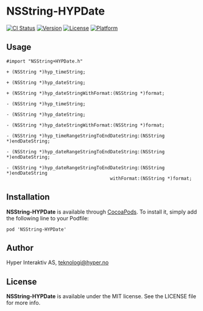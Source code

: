 # NSString-HYPDate

[![CI Status](http://img.shields.io/travis/hyperoslo/NSString-HYPDate.svg?style=flat)](https://travis-ci.org/hyperoslo/NSString-HYPDate)
[![Version](https://img.shields.io/cocoapods/v/NSString-HYPDate.svg?style=flat)](http://cocoadocs.org/docsets/NSString-HYPDate)
[![License](https://img.shields.io/cocoapods/l/NSString-HYPDate.svg?style=flat)](http://cocoadocs.org/docsets/NSString-HYPDate)
[![Platform](https://img.shields.io/cocoapods/p/NSString-HYPDate.svg?style=flat)](http://cocoadocs.org/docsets/NSString-HYPDate)

## Usage

```objc
#import "NSString+HYPDate.h"

+ (NSString *)hyp_timeString;

+ (NSString *)hyp_dateString;

+ (NSString *)hyp_dateStringWithFormat:(NSString *)format;

- (NSString *)hyp_timeString;

- (NSString *)hyp_dateString;

- (NSString *)hyp_dateStringWithFormat:(NSString *)format;

- (NSString *)hyp_timeRangeStringToEndDateString:(NSString *)endDateString;

- (NSString *)hyp_dateRangeStringToEndDateString:(NSString *)endDateString;

- (NSString *)hyp_dateRangeStringToEndDateString:(NSString *)endDateString
                                      withFormat:(NSString *)format;
```

## Installation

**NSString-HYPDate** is available through [CocoaPods](http://cocoapods.org). To install
it, simply add the following line to your Podfile:

`pod 'NSString-HYPDate'`

## Author

Hyper Interaktiv AS, teknologi@hyper.no

## License

**NSString-HYPDate** is available under the MIT license. See the LICENSE file for more info.
